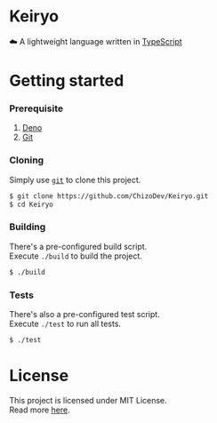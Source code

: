 # Keiryo
☁️ A lightweight language written in [TypeScript](https://www.typescriptlang.org 'TypeScript')

# Getting started
### Prerequisite
1. [Deno](https://deno.land 'Deno')
2. [Git](https://git-scm.org/ 'Git')

### Cloning
Simply use [`git`](https://git-scm.org/ 'Git') to clone this project.
```sh
$ git clone https://github.com/ChizoDev/Keiryo.git
$ cd Keiryo
```
### Building
There's a pre-configured build script.\
Execute `./build` to build the project.
```sh
$ ./build
```

### Tests
There's also a pre-configured test script.\
Execute `./test` to run all tests.
```sh
$ ./test
```

# License
This project is licensed under MIT License.\
Read more [here](https://github.com/ChizoDev/Keiryo/blob/main/LICENSE 'LICENSE').